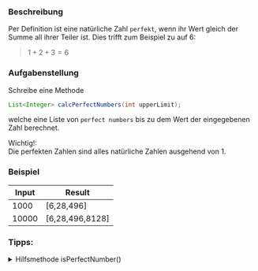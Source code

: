 ### Beschreibung

Per Definition ist eine natürliche Zahl `perfekt`, wenn ihr Wert gleich der Summe all ihrer Teiler ist. Dies trifft zum Beispiel zu auf 6:

> $1+2+3=6$

### Aufgabenstellung

Schreibe eine Methode 
```java
List<Integer> calcPerfectNumbers(int upperLimit);
```
welche eine Liste von `perfect numbers` bis zu dem Wert der eingegebenen Zahl berechnet.
<br>

Wichtig!: <br>
Die perfekten Zahlen sind alles natürliche Zahlen ausgehend von 1.

### Beispiel

| Input | Result          |
| ----- |-----------------|
| 1000  | [6,28,496]      |
| 10000 | [6,28,496,8128] |

### Tipps:
<details>
  <summary>Hilfsmethode isPerfectNumber()</summary>
    Benutze eine Hilfsmethode, welche alle Teiler bis zur Hälfte des oberen Limits überprüft.
</details>



